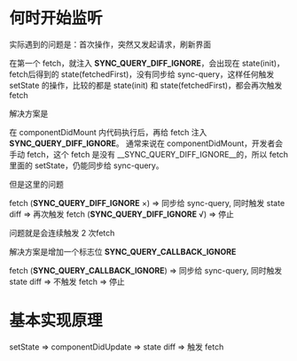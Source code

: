 #  何时开始监听

实际遇到的问题是：首次操作，突然又发起请求，刷新界面

在第一个 fetch，就注入 __SYNC_QUERY_DIFF_IGNORE__，会出现在 state(init)，fetch后得到的 state(fetchedFirst)，没有同步给 sync-query，这样任何触发 setState 的操作，比较的都是 state(init) 和 state(fetchedFirst)，都会再次触发 fetch

解决方案是

在 componentDidMount 内代码执行后，再给 fetch 注入 __SYNC_QUERY_DIFF_IGNORE__。
通常来说在 componentDidMount，开发者会手动 fetch，这个 fetch 是没有 __SYNC_QUERY_DIFF_IGNORE__的，所以 fetch 里面的 setState，仍能同步给 sync-query。

但是这里的问题

fetch (__SYNC_QUERY_DIFF_IGNORE__ ×) => 同步给 sync-query, 同时触发 state diff => 再次触发 fetch (__SYNC_QUERY_DIFF_IGNORE__ √) => 停止

问题就是会连续触发 2 次fetch

解决方案是增加一个标志位 __SYNC_QUERY_CALLBACK_IGNORE__

fetch (__SYNC_QUERY_CALLBACK_IGNORE__) => 同步给 sync-query, 同时触发 state diff => 不触发 fetch => 停止

# 基本实现原理

setState => componentDidUpdate => state diff => 触发 fetch
